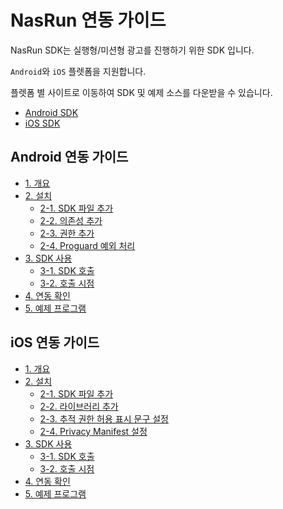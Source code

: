 # NasRun 연동 가이드

NasRun SDK는 실행형/미션형 광고를 진행하기 위한 SDK 입니다.

`Android`와 `iOS` 플렛폼을 지원합니다.

플렛폼 별 사이트로 이동하여 SDK 및 예제 소스를 다운받을 수 있습니다.

- [Android SDK](https://github.com/mafin-global/nas-run-android)
- [iOS SDK](https://github.com/mafin-global/nas-run-ios)


## Android 연동 가이드
- [1. 개요](https://github.com/mafin-global/nas-run-android#1-개요)
- [2. 설치](https://github.com/mafin-global/nas-run-android#2-설치)
  - [2-1. SDK 파일 추가](https://github.com/mafin-global/nas-run-android#2-1-sdk-파일-추가)
  - [2-2. 의존성 추가](https://github.com/mafin-global/nas-run-android#2-2-의존성-추가)
  - [2-3. 권한 추가](https://github.com/mafin-global/nas-run-android#2-3-권한-추가)
  - [2-4. Proguard 예외 처리](https://github.com/mafin-global/nas-run-android#2-4-Proguard-예외-처리)
- [3. SDK 사용](https://github.com/mafin-global/nas-run-android#3-sdk-사용)
  - [3-1. SDK 호출](https://github.com/mafin-global/nas-run-android#3-1-sdk-호출)
  - [3-2. 호출 시점](https://github.com/mafin-global/nas-run-android#3-2-호출-시점)
- [4. 연동 확인](https://github.com/mafin-global/nas-run-android#4-연동-확인)
- [5. 예제 프로그램](https://github.com/mafin-global/nas-run-android#5-예제-프로그램)
## iOS 연동 가이드
- [1. 개요](https://github.com/mafin-global/nas-run-ios#1-개요)
- [2. 설치](https://github.com/mafin-global/nas-run-ios#2-설치)
  - [2-1. SDK 파일 추가](https://github.com/mafin-global/nas-run-ios#2-1-sdk-파일-추가)
  - [2-2. 라이브러리 추가](https://github.com/mafin-global/nas-run-ios#2-2-라이브러리-추가)
  - [2-3. 추적 권한 허용 표시 문구 설정](https://github.com/mafin-global/nas-run-ios#2-3-추적-권한-허용-표시-문구-설정)
  - [2-4. Privacy Manifest 설정](https://github.com/mafin-global/nas-run-ios#2-4-privacy-manifest-설정)
- [3. SDK 사용](https://github.com/mafin-global/nas-run-ios#3-sdk-사용)
  - [3-1. SDK 호출](https://github.com/mafin-global/nas-run-ios#3-1-sdk-호출)
  - [3-2. 호출 시점](https://github.com/mafin-global/nas-run-ios#3-2-호출-시점)
- [4. 연동 확인](https://github.com/mafin-global/nas-run-ios#4-연동-확인)
- [5. 예제 프로그램](https://github.com/mafin-global/nas-run-ios#5-예제-프로그램)
